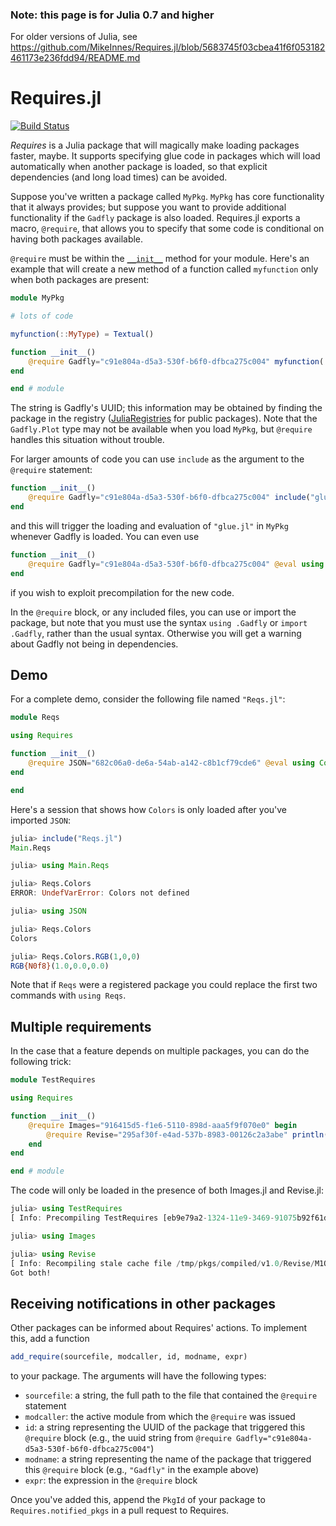 ### Note: this page is for Julia 0.7 and higher

For older versions of Julia, see https://github.com/MikeInnes/Requires.jl/blob/5683745f03cbea41f6f053182461173e236fdd94/README.md

# Requires.jl

[![Build Status](https://travis-ci.org/MikeInnes/Requires.jl.svg?branch=master)](https://travis-ci.org/MikeInnes/Requires.jl)

*Requires* is a Julia package that will magically make loading packages
faster, maybe. It supports specifying glue code in packages which will
load automatically when another package is loaded, so that explicit
dependencies (and long load times) can be avoided.

Suppose you've written a package called `MyPkg`. `MyPkg` has core functionality that it always provides;
but suppose you want to provide additional functionality if the `Gadfly` package is also loaded.
Requires.jl exports a macro, `@require`, that allows you to specify that some code is conditional on having both packages available.

`@require` must be within the [`__init__`](https://docs.julialang.org/en/v1/manual/modules/#Module-initialization-and-precompilation-1) method for your module.
Here's an example that will create a new method of a function called `myfunction` only when both packages are present:

```julia
module MyPkg

# lots of code

myfunction(::MyType) = Textual()

function __init__()
    @require Gadfly="c91e804a-d5a3-530f-b6f0-dfbca275c004" myfunction(::Gadfly.Plot) = Graphical()
end

end # module
```

The string is Gadfly's UUID; this information may be obtained
by finding the package in the registry ([JuliaRegistries](https://github.com/JuliaRegistries/General) for public packages).
Note that the `Gadfly.Plot` type may not be available when you load `MyPkg`, but `@require`
handles this situation without trouble.

For larger amounts of code you can use `include` as the argument to the `@require` statement:

```julia
function __init__()
    @require Gadfly="c91e804a-d5a3-530f-b6f0-dfbca275c004" include("glue.jl")
end
```

and this will trigger the loading and evaluation of `"glue.jl"` in `MyPkg` whenever Gadfly is loaded.
You can even use

```julia
function __init__()
    @require Gadfly="c91e804a-d5a3-530f-b6f0-dfbca275c004" @eval using MyGluePkg
end
```

if you wish to exploit precompilation for the new code.

In the `@require` block, or any included files, you can use or import the package, but note that you must use the syntax `using .Gadfly` or `import .Gadfly`, rather than the usual syntax. Otherwise you will get a warning about Gadfly not being in dependencies.

## Demo

For a complete demo, consider the following file named `"Reqs.jl"`:

```julia
module Reqs

using Requires

function __init__()
    @require JSON="682c06a0-de6a-54ab-a142-c8b1cf79cde6" @eval using Colors
end

end
```

Here's a session that shows how `Colors` is only loaded after you've imported `JSON`:

```julia
julia> include("Reqs.jl")
Main.Reqs

julia> using Main.Reqs

julia> Reqs.Colors
ERROR: UndefVarError: Colors not defined

julia> using JSON

julia> Reqs.Colors
Colors

julia> Reqs.Colors.RGB(1,0,0)
RGB{N0f8}(1.0,0.0,0.0)
```

Note that if `Reqs` were a registered package you could replace the first two commands with `using Reqs`.

## Multiple requirements

In the case that a feature depends on multiple packages, you can do the following trick:

```julia
module TestRequires

using Requires

function __init__()
    @require Images="916415d5-f1e6-5110-898d-aaa5f9f070e0" begin
        @require Revise="295af30f-e4ad-537b-8983-00126c2a3abe" println("Got both!")
    end
end

end # module
```

The code will only be loaded in the presence of both Images.jl and Revise.jl:

```julia
julia> using TestRequires
[ Info: Precompiling TestRequires [eb9e79a2-1324-11e9-3469-91075b92f61d]

julia> using Images

julia> using Revise
[ Info: Recompiling stale cache file /tmp/pkgs/compiled/v1.0/Revise/M1Qoh.ji for Revise [295af30f-e4ad-537b-8983-00126c2a3abe]
Got both!
```

## Receiving notifications in other packages

Other packages can be informed about Requires' actions. To implement this, add a function

```julia
add_require(sourcefile, modcaller, id, modname, expr)
```

to your package. The arguments will have the following types:

- `sourcefile`: a string, the full path to the file that contained the `@require` statement
- `modcaller`: the active module from which the `@require` was issued
- `id`: a string representing the UUID of the package that triggered this `@require` block (e.g.,
  the uuid string from `@require Gadfly="c91e804a-d5a3-530f-b6f0-dfbca275c004"`)
- `modname`: a string representing the name of the package that triggered this `@require` block
  (e.g., `"Gadfly"` in the example above)
- `expr`: the expression in the `@require` block

Once you've added this, append the `PkgId` of your package to `Requires.notified_pkgs`
in a pull request to Requires.
